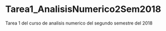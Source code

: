 # Tarea1_AnalisisNumerico2Sem2018
Tarea 1 del curso de analisis numerico del segundo semestre del 2018
